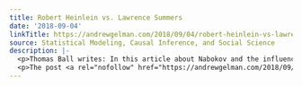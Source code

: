 ```yaml
---
title: Robert Heinlein vs. Lawrence Summers
date: '2018-09-04'
linkTitle: https://andrewgelman.com/2018/09/04/robert-heinlein-vs-lawrence-summers/
source: Statistical Modeling, Causal Inference, and Social Science
description: |-
  <p>Thomas Ball writes: In this article about Nabokov and the influence of John Dunne&#8217;s theories on him (and others in the period l&#8217;entre deux guerres) you can see intimations of Borges&#8217; story The Garden of Forking Paths&#8230;. The article in question is by Nicholson Baker. Nicholson Baker! It&#8217;s great to see that he&#8217;s still writing. [&#8230;]</p>
  <p>The post <a rel="nofollow" href="https://andrewgelman.com/2018/09/04/robert-heinlein-vs-lawrence-summers/">Robert Hein
---
```

